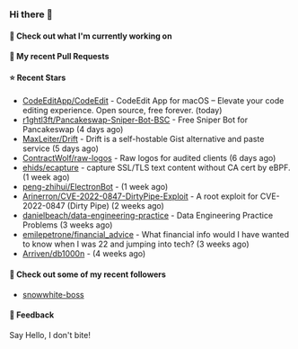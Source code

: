 ### Hi there 👋

#### 👷 Check out what I'm currently working on

#### 🔨 My recent Pull Requests


#### ⭐ Recent Stars

- [CodeEditApp/CodeEdit](https://github.com/CodeEditApp/CodeEdit) - CodeEdit App for macOS – Elevate your code editing experience. Open source, free forever. (today)
- [r1ghtl3ft/Pancakeswap-Sniper-Bot-BSC](https://github.com/r1ghtl3ft/Pancakeswap-Sniper-Bot-BSC) - Free Sniper Bot for Pancakeswap (4 days ago)
- [MaxLeiter/Drift](https://github.com/MaxLeiter/Drift) - Drift is a self-hostable Gist alternative and paste service (5 days ago)
- [ContractWolf/raw-logos](https://github.com/ContractWolf/raw-logos) - Raw logos for audited clients (6 days ago)
- [ehids/ecapture](https://github.com/ehids/ecapture) - capture SSL/TLS text content without CA cert by eBPF. (1 week ago)
- [peng-zhihui/ElectronBot](https://github.com/peng-zhihui/ElectronBot) -  (1 week ago)
- [Arinerron/CVE-2022-0847-DirtyPipe-Exploit](https://github.com/Arinerron/CVE-2022-0847-DirtyPipe-Exploit) - A root exploit for CVE-2022-0847 (Dirty Pipe) (2 weeks ago)
- [danielbeach/data-engineering-practice](https://github.com/danielbeach/data-engineering-practice) - Data Engineering Practice Problems (3 weeks ago)
- [emilepetrone/financial_advice](https://github.com/emilepetrone/financial_advice) - What financial info would I have wanted to know when I was 22 and jumping into tech? (3 weeks ago)
- [Arriven/db1000n](https://github.com/Arriven/db1000n) -  (4 weeks ago)

#### 👯 Check out some of my recent followers

- [snowwhite-boss](https://github.com/snowwhite-boss)

#### 💬 Feedback

Say Hello, I don't bite!